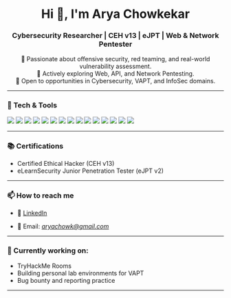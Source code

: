 <h1 align="center">Hi 👋, I'm Arya Chowkekar</h1>
<h3 align="center">Cybersecurity Researcher | CEH v13 | eJPT | Web & Network Pentester</h3>

<p align="center">
  🔐 Passionate about offensive security, red teaming, and real-world vulnerability assessment.<br>
  🎯 Actively exploring Web, API, and Network Pentesting. <br>
  📌 Open to opportunities in Cybersecurity, VAPT, and InfoSec domains.
</p>

---

### 🧰 Tech & Tools

<p align="left">
  <!-- Programming -->
  <img src="https://img.shields.io/badge/Python-3670A0?style=for-the-badge&logo=python&logoColor=white" />
  <img src="https://img.shields.io/badge/Bash-121011?style=for-the-badge&logo=gnu-bash&logoColor=white" />
  
  <!-- OS / Platforms -->
  <img src="https://img.shields.io/badge/Kali%20Linux-557C94?style=for-the-badge&logo=kalilinux&logoColor=white" />
  <img src="https://img.shields.io/badge/Linux-FCC624?style=for-the-badge&logo=linux&logoColor=black" />

  <!-- Pentesting / Tools -->
  <img src="https://img.shields.io/badge/Burp%20Suite-FF6C37?style=for-the-badge&logo=burpsuite&logoColor=white" />
  <img src="https://img.shields.io/badge/Nmap-000000?style=for-the-badge&logo=nmap&logoColor=white" />
  <img src="https://img.shields.io/badge/Metasploit-0052CC?style=for-the-badge&logo=metasploit&logoColor=white" />
  <img src="https://img.shields.io/badge/Nessus-2F8D46?style=for-the-badge&logo=tenable&logoColor=white" />
  <img src="https://img.shields.io/badge/OWASP%20ZAP-000000?style=for-the-badge&logo=owasp&logoColor=white" />
  <img src="https://img.shields.io/badge/Wireshark-1679A7?style=for-the-badge&logo=wireshark&logoColor=white" />
  <img src="https://img.shields.io/badge/SQLMap-000000?style=for-the-badge&logoColor=white" />
  <img src="https://img.shields.io/badge/Dirb%20%26%20Gobuster-FFDD00?style=for-the-badge&logoColor=black" />
  <img src="https://img.shields.io/badge/Maltego-000000?style=for-the-badge&logoColor=white" />
  <img src="https://img.shields.io/badge/IBM%20QRadar-052FAD?style=for-the-badge&logo=ibm&logoColor=white" />

  <!-- Learning Platforms -->
  <img src="https://img.shields.io/badge/TryHackMe-212C42?style=for-the-badge&logo=tryhackme&logoColor=white" />
</p>

---

### 📚 Certifications
- Certified Ethical Hacker (CEH v13)
- eLearnSecurity Junior Penetration Tester (eJPT v2)

---

### 📫 How to reach me
- 💼 [LinkedIn](https://www.linkedin.com/in/arya-chowkekar-145882252/)
  
- 📧 Email: *aryachowk@gmail.com* 

---

### 🔭 Currently working on:
- TryHackMe Rooms
- Building personal lab environments for VAPT
- Bug bounty and reporting practice

---

